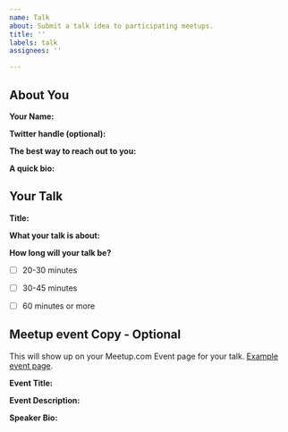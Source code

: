 ```yaml
---
name: Talk
about: Submit a talk idea to participating meetups.
title: ''
labels: talk
assignees: ''

---
```


## About You

**Your Name:**

**Twitter handle (optional):** 

**The best way to reach out to you:**

**A quick bio:**

## Your Talk

**Title:**

**What your talk is about:**


**How long will your talk be?**
- [ ] 20-30 minutes
- [ ] 30-45 minutes
- [ ] 60 minutes or more


## Meetup event Copy - Optional
This will show up on your Meetup.com Event page for your talk. [Example event page](https://www.meetup.com/new-york-code-coffee/events/293109456/).

**Event Title:**   
  
**Event Description:**  

**Speaker Bio:**

